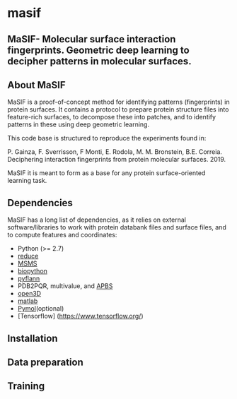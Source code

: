 # masif
## MaSIF- Molecular surface interaction fingerprints. Geometric deep learning to decipher patterns in molecular surfaces.

## About MaSIF

MaSIF is a proof-of-concept method for identifying patterns (fingerprints) in protein surfaces. It contains a protocol to prepare protein structure files into feature-rich surfaces, to decompose these into patches, and to identify patterns in these using deep geometric learning.

This code base is structured to reproduce the experiments found in: 

P. Gainza, F. Sverrisson, F Monti, E. Rodola, M. M. Bronstein, B.E. Correia. Deciphering interaction fingerprints from protein molecular surfaces. 2019. 

MaSIF it is meant to form as a base for any protein surface-oriented learning task. 



## Dependencies 
MaSIF has a long list of dependencies, as it relies on external software/libraries to  work with protein databank files and surface files, and to compute features and coordinates: 
* Python (>= 2.7)
* [reduce](http://kinemage.biochem.duke.edu/software/reduce.php) 
* [MSMS](http://mgltools.scripps.edu/packages/MSMS/)
* [biopython](https://github.com/biopython/biopython)
* [pyflann](https://github.com/primetang/pyflann)
* PDB2PQR, multivalue, and [APBS](http://www.poissonboltzmann.org/)
* [open3D](https://github.com/IntelVCL/Open3D)
* [matlab](https://ch.mathworks.com/products/matlab.html) 
* [Pymol](https://pymol.org/2/)(optional)
* [Tensorflow] (https://www.tensorflow.org/)
 
## Installation 

## Data preparation

## Training
